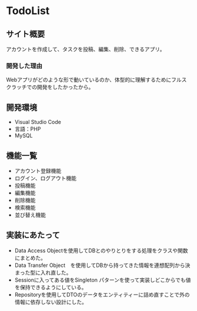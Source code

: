 # TodoList

## サイト概要
アカウントを作成して、タスクを投稿、編集、削除、できるアプリ。

### 開発した理由
Webアプリがどのような形で動いているのか、体型的に理解するためにフルスクラッチでの開発をしたかったから。

## 開発環境
- Visual Studio Code
- 言語：PHP
- MySQL

## 機能一覧
- アカウント登録機能
- ログイン、ログアウト機能
- 投稿機能
- 編集機能
- 削除機能
- 検索機能
- 並び替え機能

## 実装にあたって
- Data Access Objectを使用してDBとのやりとりをする処理をクラスや関数にまとめた。
- Data Transfer Object　を使用してDBから持ってきた情報を連想配列から決まった型に入れ直した。
- Sessionに入ってある値をSingleton パターンを使って実装しどこからでも値を保持できるようにしている。
- Repositoryを使用してDTOのデータをエンティティーに詰め直すことで外の情報に依存しない設計にした。
